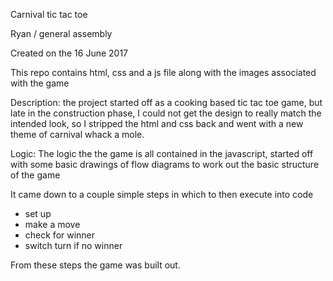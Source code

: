 Carnival tic tac toe

Ryan / general assembly

Created on the 16 June 2017

This repo contains html, css and a js file along with the images associated with the game

Description:
the project started off as a cooking based tic tac toe game, but late in the construction phase, I could not get the design to really match the intended look, so I stripped the html and css back and went with a new theme of carnival whack a mole.

Logic:
The logic the the game is all contained in the javascript, started off with some basic drawings of flow diagrams to work out the basic structure of the game

It came down to a couple simple steps in which to then execute into code
- set up
- make a move
- check for winner
- switch turn if no winner

From these steps the game was built out.
